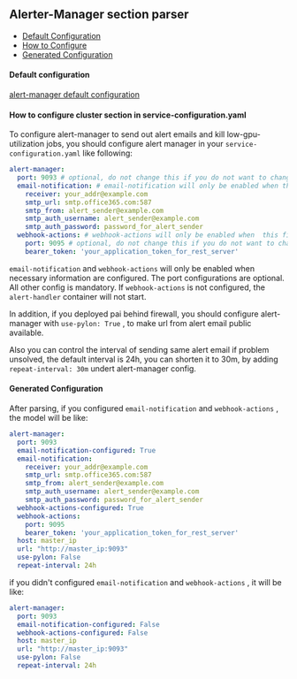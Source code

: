 ## Alerter-Manager section parser

* [Default Configuration](#D_Config)
* [How to Configure](#HT_Config)
* [Generated Configuration](#G_Config)

#### Default configuration <a name="D_Config"></a>

[alert-manager default configuration](alert-manager.yaml)

#### How to configure cluster section in service-configuration.yaml <a name="HT_Config"></a>

To configure alert-manager to send out alert emails and kill low-gpu-utilization jobs, you should configure alert manager in your `service-configuration.yaml` like following:

``` yaml
alert-manager:
  port: 9093 # optional, do not change this if you do not want to change the port alert-manager is listening on
  email-notification: # email-notification will only be enabled when this field is not empty
    receiver: your_addr@example.com
    smtp_url: smtp.office365.com:587
    smtp_from: alert_sender@example.com
    smtp_auth_username: alert_sender@example.com
    smtp_auth_password: password_for_alert_sender
  webhook-actions: # webhook-actions will only be enabled when  this field is not empty
    port: 9095 # optional, do not change this if you do not want to change the port alert-handler is listening on
    bearer_token: 'your_application_token_for_rest_server'
```

`email-notification` and `webhook-actions` will only be enabled when necessary information are configured. 
The port configurations are optional. All other config is mandatory. 
If `webhook-actions` is not configured, the `alert-handler` container will not start.

In addition, if you deployed pai behind firewall, you should configure alert-manager with `use-pylon: True` , to make url from alert email public available.

Also you can control the interval of sending same alert email if problem unsolved, the default interval is 24h, you can shorten it to 30m, by adding `repeat-interval: 30m` undert alert-manager config.

#### Generated Configuration <a name="G_Config"></a>

After parsing, if you configured `email-notification` and `webhook-actions` , the model will be like:

``` yaml
alert-manager: 
  port: 9093
  email-notification-configured: True 
  email-notification: 
    receiver: your_addr@example.com
    smtp_url: smtp.office365.com:587
    smtp_from: alert_sender@example.com
    smtp_auth_username: alert_sender@example.com
    smtp_auth_password: password_for_alert_sender
  webhook-actions-configured: True
  webhook-actions:
    port: 9095
    bearer_token: 'your_application_token_for_rest_server'
  host: master_ip
  url: "http://master_ip:9093"
  use-pylon: False
  repeat-interval: 24h
```

if you didn't configured `email-notification` and `webhook-actions` , it will be like:

``` yaml
alert-manager:
  port: 9093
  email-notification-configured: False 
  webhook-actions-configured: False
  host: master_ip
  url: "http://master_ip:9093"
  use-pylon: False
  repeat-interval: 24h
```
